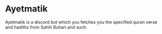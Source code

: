 # Ayetmatik
Ayetmatik is a discord bot which you fetches you the specified quran verse and hadiths from Sahih Buhari and such.
